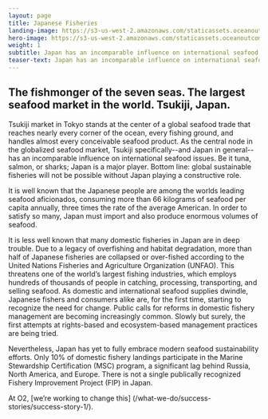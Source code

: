 ```yaml
---
layout: page 
title: Japanese Fisheries
landing-image: https://s3-us-west-2.amazonaws.com/staticassets.oceanoutcomes.org/rollover+images/japanese-fisheries-hover.jpg
hero-image: https://s3-us-west-2.amazonaws.com/staticassets.oceanoutcomes.org/hero+photos/japanesefisherieshero.jpg
weight: 1
subtitle: Japan has an incomparable influence on international seafood issues. Be it tuna, salmon, or sharks, Japan is a major player. Bottom line, sustainable fisheries will not be possible without Japan playing a constructive role.
teaser-text: Japan has an incomparable influence on international seafood issues. Be it tuna, salmon, or sharks, Japan is a major player. Bottom line, sustainable fisheries will not be possible without Japan playing a constructive role.
---
```

## The fishmonger of the seven seas. The largest seafood market in the world. Tsukiji, Japan.  

Tsukiji market in Tokyo stands at the center of a global seafood trade that reaches nearly every corner of the ocean, every fishing ground, and handles almost every conceivable seafood product. As the central node in the globalized seafood market, Tsukiji specifically--and Japan in general--has an incomparable influence on international seafood issues. Be it tuna, salmon, or sharks; Japan is a major player. Bottom line: global sustainable fisheries will not be possible without Japan playing a constructive role.

It is well known that the Japanese people are among the worlds leading seafood aficionados, consuming more than 66 kilograms of seafood per capita annually, three times the rate of the average American. In order to satisfy so many, Japan must import and also produce enormous volumes of seafood.

It is less well known that many domestic fisheries in Japan are in deep trouble. Due to a legacy of overfishing and habitat degradation, more than half of Japanese fisheries are collapsed or over-fished according to the United Nations Fisheries and Agriculture Organization (UNFAO). This threatens one of the world’s largest fishing industries, which employs hundreds of thousands of people in catching, processing, transporting, and selling seafood. As domestic and international seafood supplies dwindle, Japanese fishers and consumers alike are, for the first time, starting to recognize the need for change. Public calls for reforms in domestic fishery management are becoming increasingly common. Slowly but surely, the first attempts at rights-based and ecosystem-based management practices are being tried. 

Nevertheless, Japan has yet to fully embrace modern seafood sustainability efforts. Only 10% of domestic fishery landings participate in the Marine Stewardship Certification (MSC) program, a significant lag behind Russia, North America, and Europe. There is not a single publically recognized Fishery Improvement Project (FIP) in Japan. 

At O2, [we’re working to change this] (/what-we-do/success-stories/success-story-1/).
